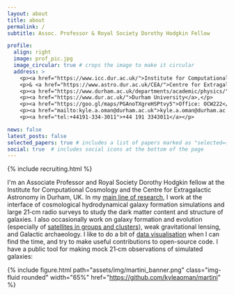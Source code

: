 ```yaml
---
layout: about
title: about
permalink: /
subtitle: Assoc. Professor & Royal Society Dorothy Hodgkin Fellow

profile:
  align: right
  image: prof_pic.jpg
  image_circular: true # crops the image to make it circular
  address: >
    <p><a href="https://www.icc.dur.ac.uk/">Institute for Computational Cosmology</a></p>
    <p>& <a href="https://www.astro.dur.ac.uk/CEA/">Centre for Extragalactic Astronomy</a>,</p>
    <p><a href="https://www.durham.ac.uk/departments/academic/physics/">Physics Department</a>,</p>
    <p><a href="https://www.dur.ac.uk/">Durham University</a>,</p>
    <p><a href="https://goo.gl/maps/PGAnoTXgreHSPtvy5">Office: OCW222</a></p>
    <p><a href="mailto:kyle.a.oman@durham.ac.uk">kyle.a.oman@durham.ac.uk</a></p>
    <p><a href="tel:+44191-334-3011">+44 191 3343011</a></p>

news: false
latest_posts: false
selected_papers: true # includes a list of papers marked as "selected={true}"
social: true  # includes social icons at the bottom of the page
---
```


{% include recruiting.html %}

I'm an Associate Professor and Royal Society Dorothy Hodgkin fellow at the Institute for Computational Cosmology and the Centre for Extragalactic Astronomy in Durham, UK. In my [main line of research](/projects/dm), I work at the interface of cosmological hydrodynamical galaxy formation simulations and large 21&#8209;cm radio surveys to study the dark matter content and structure of galaxies. I also occasionally work on galaxy formation and evolution (especially of [satellites in groups and clusters](/projects/satellites)), weak gravitational lensing, and Galactic archaeology. I like to do a bit of [data visualisation](/projects/vis) when I can find the time, and try to make useful contributions to open-source code. I have a public tool for making mock 21&#8209;cm observations of simulated galaxies:

{% include figure.html path="assets/img/martini_banner.png" class="img-fluid rounded" width="65%" href="https://github.com/kyleaoman/martini" %}